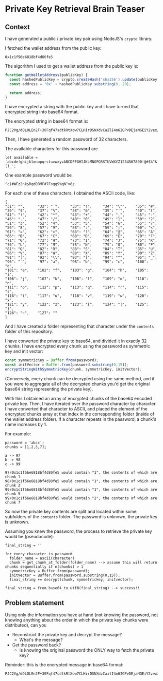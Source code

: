 # Private Key Retrieval Brain Teaser

## Context

I have generated a public / private key pair using NodeJS's `crypto` library.

I fetched the wallet address from the public key:

```
0x1c1f56e6818bf4d80fe5
```

The algorithm I used to get a wallet address from the public key is:

```typescript
function getWalletAddress(publicKey) {
  const hashedPublicKey = crypto.createHash('sha256').update(publicKey).digest('hex');
  const address = '0x' + hashedPublicKey.substring(0, 20);

  return address;
}
```

I have encrypted a string with the public key and I have turned that encrypted string into base64 format.

The encrypted string in base64 format is:

```
PJC2Vg/dQLOLEn2F+30Fqf47sdtkRtXow7CLHirDSNXdvCailI4m6IGPvDEjaNGEiY2vexJXIfwKtvblkKJhkcIrpqyrDYGHm2FWN2kAo7FFaX3f/ygPtTFO1tafNujHRJDp6ngu0k/xmpkCm9QW0XQYS+q6ILF3Y6thrz/vGlhGWYPrMzO9W2rCMUP/jHEAs5FFNOs/FLSkpkLQH/GtClx8b4agJDsSwErnzMPOH4xHkU+lNCtqLaDTWqdDNCFZDBpmXlPRBgaiptb8oEHDeh+o/Nn5V7+19ZqpQEzXT6q6lSzy/uWwXYUsX4LvAFNH4Wsbkk1uIstCasJOPm8lhg==
```

Then, I have generated a random password of 32 characters.

The available characters for this password are

```
let available = 'abcdefghijklmnopqrstuvwxyzABCDEFGHIJKLMNOPQRSTUVWXYZ1234567890!@#$%^&()_';
```

One example password would be

```
^c)#WFz2nk$RqdDBMF#7Foqg9%qN^v8z
```

For each one of these characters, I obtained the ASCII code, like:

```
{
"31": "",      "32": " ",     "33": "!",     "34": "\"",    "35": "#",    
"36": "$",     "37": "%",     "38": "&",     "39": "'",     "40": "(",    
"41": ")",     "42": "*",     "43": "+",     "44": ",",     "45": "-",    
"46": ".",     "47": "/",     "48": "0",     "49": "1",     "50": "2",    
"51": "3",     "52": "4",     "53": "5",     "54": "6",     "55": "7",    
"56": "8",     "57": "9",     "58": ":",     "59": ";",     "60": "<",    
"61": "=",     "62": ">",     "63": "?",     "64": "@",     "65": "A",    
"66": "B",     "67": "C",     "68": "D",     "69": "E",     "70": "F",    
"71": "G",     "72": "H",     "73": "I",     "74": "J",     "75": "K",    
"76": "L",     "77": "M",     "78": "N",     "79": "O",     "80": "P",    
"81": "Q",     "82": "R",     "83": "S",     "84": "T",     "85": "U",    
"86": "V",     "87": "W",     "88": "X",     "89": "Y",     "90": "Z",    
"91": "[",     "92": "\\",    "93": "]",     "94": "^",     "95": "_",    
"96": "`",     "97": "a",     "98": "b",     "99": "c",     "100": "d",    
"101": "e",    "102": "f",    "103": "g",    "104": "h",    "105": "i",    
"106": "j",    "107": "k",    "108": "l",    "109": "m",    "110": "n",    
"111": "o",    "112": "p",    "113": "q",    "114": "r",    "115": "s",    
"116": "t",    "117": "u",    "118": "v",    "119": "w",    "120": "x",    
"121": "y",    "122": "z",    "123": "{",    "124": "|",    "125": "}",    
"126": "~",    "127": ""
}
```

And I have created a folder representing that character under the `contents` folder of this repository.

I have converted the private key to base64, and divided it in exactly 32 chunks. I have encrypted every chunk using the password as symmetric key and init vector:

```typescript
const symmetricKey = Buffer.from(password);
const initVector = Buffer.from(password.substring(0,15));
encryptStringWithSymmetricKey(chunk, symmetricKey, initVector);
```

(Conversely, every chunk can be decrypted using the same method, and if you were to aggregate all of the decrypted chunks you'd get the original base64 string representing the private key).

With this I obtained an array of encrypted chunks of the base64 encoded private key.
Then, I have iterated over the password character by character. I have converted that character to ASCII, and placed the element of the encrypted chunks array at that index in the corresponding folder (inside of the wallet address folder). If a character repeats in the password, a chunk's name increases by 1.

For example:

```
password = 'abcc';
chunks = [1,2,5,7];

a -> 97
b -> 98
c -> 99

97/0x1c1f56e6818bf4d80fe5 would contain "1", the contents of which are chunk 1
98/0x1c1f56e6818bf4d80fe5 would contain "1", the contents of which are chunk 2
99/0x1c1f56e6818bf4d80fe5 would contain "1", the contents of which are chunk 5
99/0x1c1f56e6818bf4d80fe5 would contain "2", the contents of which are chunk 7
```

So now the private key contents are split and located within some subfolders of the `contents` folder. The password is unknown, the private key is unknown.

Assuming you knew the password, the process to retrieve the private key would be (pseudocode):

```
final_string = ''

for every character in password
  folder_name = ascii(character)
  chunk = get_chunk_at_folder(folder_name) --> assume this will return chunks sequentially if n(chunks) > 1
  symmetricKey = Buffer.from(password);
  initVector = Buffer.from(password.substring(0,15));
  final_string += decrypt(chunk, symmetrickey, initvector);

final_string = from_base64_to_utf8(final_string) --> success!!
```

## Problem statement

Using only the information you have at hand (not knowing the password, not knowing anything about the order in which the private key chunks were distributed), can you

* Reconstruct the private key and decrypt the message?
  * What's the message?
* Get the password back?
  * Is knowing the original password the ONLY way to fetch the private key?

Reminder: this is the encrypted message in base64 format:

```
PJC2Vg/dQLOLEn2F+30Fqf47sdtkRtXow7CLHirDSNXdvCailI4m6IGPvDEjaNGEiY2vexJXIfwKtvblkKJhkcIrpqyrDYGHm2FWN2kAo7FFaX3f/ygPtTFO1tafNujHRJDp6ngu0k/xmpkCm9QW0XQYS+q6ILF3Y6thrz/vGlhGWYPrMzO9W2rCMUP/jHEAs5FFNOs/FLSkpkLQH/GtClx8b4agJDsSwErnzMPOH4xHkU+lNCtqLaDTWqdDNCFZDBpmXlPRBgaiptb8oEHDeh+o/Nn5V7+19ZqpQEzXT6q6lSzy/uWwXYUsX4LvAFNH4Wsbkk1uIstCasJOPm8lhg==
```
